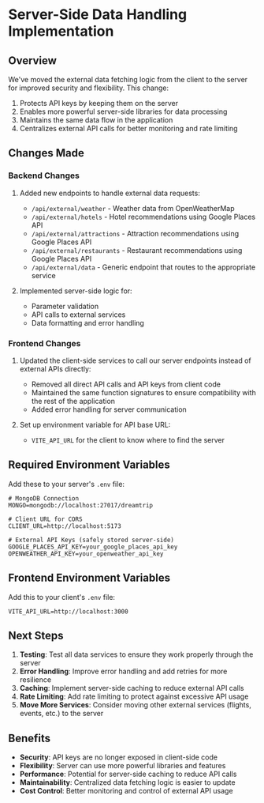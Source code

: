 # Server-Side Data Handling Implementation

## Overview

We've moved the external data fetching logic from the client to the server for improved security and flexibility. This change:

1. Protects API keys by keeping them on the server
2. Enables more powerful server-side libraries for data processing
3. Maintains the same data flow in the application
4. Centralizes external API calls for better monitoring and rate limiting

## Changes Made

### Backend Changes

1. Added new endpoints to handle external data requests:

   - `/api/external/weather` - Weather data from OpenWeatherMap
   - `/api/external/hotels` - Hotel recommendations using Google Places API
   - `/api/external/attractions` - Attraction recommendations using Google Places API
   - `/api/external/restaurants` - Restaurant recommendations using Google Places API
   - `/api/external/data` - Generic endpoint that routes to the appropriate service

2. Implemented server-side logic for:
   - Parameter validation
   - API calls to external services
   - Data formatting and error handling

### Frontend Changes

1. Updated the client-side services to call our server endpoints instead of external APIs directly:

   - Removed all direct API calls and API keys from client code
   - Maintained the same function signatures to ensure compatibility with the rest of the application
   - Added error handling for server communication

2. Set up environment variable for API base URL:
   - `VITE_API_URL` for the client to know where to find the server

## Required Environment Variables

Add these to your server's `.env` file:

```
# MongoDB Connection
MONGO=mongodb://localhost:27017/dreamtrip

# Client URL for CORS
CLIENT_URL=http://localhost:5173

# External API Keys (safely stored server-side)
GOOGLE_PLACES_API_KEY=your_google_places_api_key
OPENWEATHER_API_KEY=your_openweather_api_key
```

## Frontend Environment Variables

Add this to your client's `.env` file:

```
VITE_API_URL=http://localhost:3000
```

## Next Steps

1. **Testing**: Test all data services to ensure they work properly through the server
2. **Error Handling**: Improve error handling and add retries for more resilience
3. **Caching**: Implement server-side caching to reduce external API calls
4. **Rate Limiting**: Add rate limiting to protect against excessive API usage
5. **Move More Services**: Consider moving other external services (flights, events, etc.) to the server

## Benefits

- **Security**: API keys are no longer exposed in client-side code
- **Flexibility**: Server can use more powerful libraries and features
- **Performance**: Potential for server-side caching to reduce API calls
- **Maintainability**: Centralized data fetching logic is easier to update
- **Cost Control**: Better monitoring and control of external API usage
